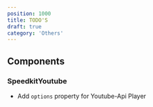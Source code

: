 ```yaml
---
position: 1000
title: TODO'S
draft: true
category: 'Others'
---
```


## Components

### SpeedkitYoutube

- Add `options` property for Youtube-Api Player

